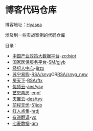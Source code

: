 # 博客代码仓库
博客地址：[Hyasea](https://sz134055.github.io/)

涉及到一些实战案例的代码仓库

目录：
- [中国产业政策大数据平台](https://sz134055.github.io/post/octet-stream-ji-shi-zhan)-[zcdsjpt](./zcdsjpt/zcdsjpt.js)
- [国家医保服务平台](https://sz134055.github.io/post/guo-mi-smxi-lie-ni-xiang-xue-xi)-[SM/gjyb](./SM/gjyb/)
- [经纪人中心](https://sz134055.github.io/post/js-ni-xiang-guan-yu-webpack-da-bao-de-xue-xi)-[jjrzx](./jjrzx/jjrzx.js)
- [苏宁易购](https://sz134055.github.io/post/fei-dui-cheng-jia-mi-rsa-suan-fa-xue-xi-ji-fang-tian-xia-ni-xiang/#%E5%AE%9E%E6%88%98-%E8%8B%8F%E5%AE%81%E6%98%93%E8%B4%AD%E7%99%BB%E5%BD%95%E8%A1%A8%E5%8D%95)-[RSA/snyg](./RSA/snyg.js)OR[RSA/snyg_new](./RSA/snyg_new.js)
- [房天下](https://sz134055.github.io/post/fei-dui-cheng-jia-mi-rsa-suan-fa-xue-xi-ji-fang-tian-xia-ni-xiang/#%E5%AE%9E%E6%88%98-%E6%88%BF%E5%A4%A9%E4%B8%8B%E7%99%BB%E5%BD%95%E8%A1%A8%E5%8D%95%E9%80%86%E5%90%91)-[RSA/ftx](./RSA/ftx.js)
- [优师云](https://sz134055.github.io/post/dui-cheng-jia-mi-aes-xue-xi-bi-ji/#%E5%AE%9E%E6%88%98-%E4%BC%98%E5%B8%88%E4%BA%91)-[aes/ysy](./aes/ysy.js)
- [艺恩票房](https://sz134055.github.io/post/yi-en-piao-fa-api-ni-xiang/)-[enpf](./enpf/)
- [天翼云](https://sz134055.github.io/post/dui-cheng-jia-mi-xue-xi-bi-ji/#%E5%A4%A9%E7%BF%BC%E4%BA%91%E5%AE%9E%E6%88%98)-[des/tyy](./des/tyy.js)
- [前程无忧](https://sz134055.github.io/post/ji-lu-yi-ci-playwright-de-shi-yong/#%E8%B5%B7%E5%9B%A0)-[51job](./51job)
- [红人点集](https://sz134055.github.io/post/sha256-jia-mi-ni-xiang-an-li-xue-xi/)-[hrdj](./hrdj)
- [有道翻译](https://sz134055.github.io/post/you-dao-fan-yi-api-ni-xiang/)-[yd](./yd)
- [七麦数据](https://sz134055.github.io/post/qi-mai-shu-ju-bang-dan-api-pa-qu/)-[qm](./qm)


